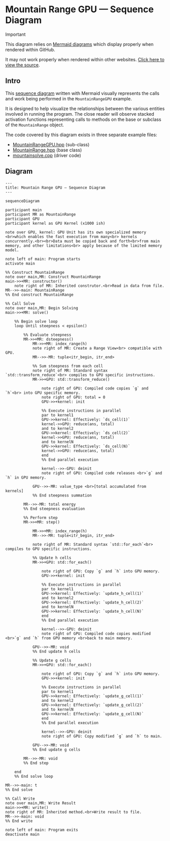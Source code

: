 # Mountain Range GPU — Sequence Diagram

> [!IMPORTANT]
> This diagram relies on [Mermaid diagrams](https://mermaid.js.org/) which display properly when rendered within GitHub.
>
> It may not work properly when rendered within other websites. [Click here to view the source](https://github.com/BYUHPC/sci-comp-course-example-cxx/blob/main/docs/MountainRangeGPU-sequence-diagram.md).

## Intro

This [sequence diagram](https://mermaid.js.org/syntax/sequenceDiagram.html#sequence-diagrams) written with Mermaid visually represents
the calls and work being performed in the `MountainRangeGPU` example.

It is designed to help visualize the relationships between
the various entities involved in running the program. The close reader will observe stacked activation functions representing calls
to methods on the base or subclass of the `MountainRange` object.

The code covered by this diagram exists in three separate example files:
* [MountainRangeGPU.hpp](../src/MountainRangeGPU.hpp) (sub-class)
* [MountainRange.hpp](../src/MountainRange.hpp) (base class)
* [mountainsolve.cpp](../src/mountainsolve.cpp) (driver code)

## Diagram

```mermaid
---
title: Mountain Range GPU — Sequence Diagram
---

sequenceDiagram

participant main
participant MR as MountainRange
participant GPU
participant kernel as GPU Kernel (x1000 ish)

note over GPU, kernel: GPU Unit has its own specialized memory <br>which enables the fast execution from many<br> kernels concurrently.<br><br>Data must be copied back and forth<br>from main memory, and other limitations<br> apply because of the limited memory model.

note left of main: Program starts
activate main

%% Construct MountainRange
note over main,MR: Construct MountainRange
main->>+MR: constructor()
    note right of MR: Inherited construtor.<br>Read in data from file.
MR-->>-main: MountainRange
%% End construct MountainRange

%% Call Solve
note over main,MR: Begin Solving
main->>+MR: solve()

    %% Begin solve loop
    loop Until steepness < epsilon()

        %% Evaluate steepness
        MR->>+MR: dsteepness()
            MR->>+MR: index_range(h)
            note right of MR: Create a Range View<br> compatible with GPU.
            MR-->>-MR: tuple<itr_begin, itr_end>

            %% Sum steepness from each cell
            note right of MR: Standard syntax `std::transform_reduce`<br> compiles to GPU specific instructions.
            MR->>+GPU: std::transform_reduce()

                note right of GPU: Compiled code copies `g` and `h`<br> into GPU specific memory.
                note right of GPU: total = 0
                GPU->>+kernel: init

                %% Execute instructions in parallel
                par to kernel1
                GPU->>kernel: Effectively: `ds_cell(1)`
                kernel->>GPU: reduce(ans, total)
                and to kernel2
                GPU->>kernel: Effectively: `ds_cell(2)`
                kernel->>GPU: reduce(ans, total)
                and to kernelN
                GPU->>kernel: Effectively: `ds_cell(N)`
                kernel->>GPU: reduce(ans, total)
                end
                %% End parallel execution

                kernel-->>-GPU: deinit
                note right of GPU: Compiled code releases <br>`g` and `h` in GPU memory.

            GPU-->>-MR: value_type <br>[total accumulated from kernels]
            %% End steepness summation

        MR-->>-MR: total energy
        %% End steepness evaluation

        %% Perform step
        MR->>+MR: step()

            MR->>+MR: index_range(h)
            MR-->>-MR: tuple<itr_begin, itr_end>

            note right of MR: Standard syntax `std::for_each`<br> compiles to GPU specific instructions.

            %% Update h cells
            MR->>+GPU: std::for_each()

                note right of GPU: Copy `g` and `h` into GPU memory.
                GPU->>+kernel: init

                %% Execute instructions in parallel
                par to kernel1
                GPU->>kernel: Effectively: `update_h_cell(1)`
                and to kernel2
                GPU->>kernel: Effectively: `update_h_cell(2)`
                and to kernelN
                GPU->>kernel: Effectively: `update_h_cell(N)`
                end
                %% End parallel execution

                kernel-->>-GPU: deinit
                note right of GPU: Compiled code copies modified <br>`g` and `h` from GPU memory <br>back to main memory.

            GPU-->>-MR: void
            %% End update h cells

            %% Update g cells
            MR->>+GPU: std::for_each()

                note right of GPU: Copy `g` and `h` into GPU memory.
                GPU->>+kernel: init

                %% Execute instructions in parallel
                par to kernel1
                GPU->>kernel: Effectively: `update_g_cell(1)`
                and to kernel2
                GPU->>kernel: Effectively: `update_g_cell(2)`
                and to kernelN
                GPU->>kernel: Effectively: `update_g_cell(N)`
                end
                %% End parallel execution

                kernel-->>-GPU: deinit
                note right of GPU: Copy modified `g` and `h` to main.

            GPU-->>-MR: void
            %% End update g cells

        MR-->>-MR: void
        %% End step

    end
    %% End solve loop

MR-->>-main: t
%% End solve

%% Call Write
note over main,MR: Write Result
main->>+MR: write()
note right of MR: Inherited method.<br>Write result to file.
MR-->>-main: void
%% End write

note left of main: Program exits
deactivate main
```
